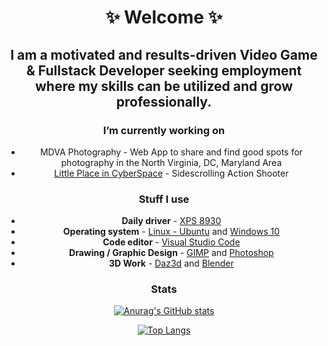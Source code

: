 <div align="center">

# ✨ Welcome ✨

 
## I am a motivated and results-driven Video Game & Fullstack Developer seeking employment where my skills can be utilized and grow professionally.

### I’m currently working on
 - MDVA Photography - Web App to share and find good spots for photography in the North Virginia, DC, Maryland Area
 - [Little Place in CyberSpace](https://countchrisdo.itch.io/little-place-in-cyberspace) - Sidescrolling Action Shooter
 
<!-- ### I’m currently learning
 -  -->
 
### Stuff I use

- **Daily driver** - [XPS 8930](https://support.apple.com/kb/sp688?locale=en_GB)
- **Operating system** - [Linux - Ubuntu](https://ubuntu.com/) and [Windows 10](https://www.microsoft.com/en-gb/windows/)
- **Code editor** - [Visual Studio Code](https://code.visualstudio.com/)
- **Drawing / Graphic Design** - [GIMP](https://www.gimp.org/) and [Photoshop](https://www.adobe.com/products/photoshop/landpa.html?sdid=KKQIN&mv=search&kw=photoshop&s_kwcid=AL!3085!10!79164992492580!79165251442724&ef_id=0930aea27916169c938ace561ca6497a:G:s&msclkid=0930aea27916169c938ace561ca6497a)
- **3D Work** - [Daz3d](https://www.daz3d.com/) and [Blender](https://www.blender.org/)
### Stats
 
[![Anurag's GitHub stats](https://github-readme-stats.vercel.app/api?username=CountChrisdo&hide=issues&show_icons=true&theme=react)](https://github.com/anuraghazra/github-readme-stats)

[![Top Langs](https://github-readme-stats.vercel.app/api/top-langs/?username=CountChrisdo&layout=compact&theme=react)](https://github.com/anuraghazra/github-readme-stats)
 
</div>

